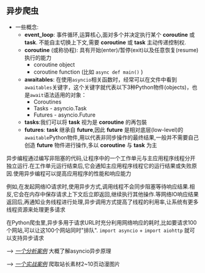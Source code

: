 ## 异步爬虫

- 一些概念:
    - __event_loop__: 事件循环,运算核心,面对多个并决定执行某个 __coroutine__ 或 __task__.
    不能自主切换上下文,需要 __coroutine__ 或 __task__ 主动传递控制权.
    - __coroutine__ (或称协程): 具有开始(enter)/暂停(exit)以及任意恢复(resume)执行的能力
        - coroutine object
        - coroutine function (比如 `async def main()` )
    - __awaitables__: 在使用`asyncio`相关函数时，经常可以在文件中看到`awaitables`关键字，这个关键字就代表以下3种Python物件(objects)，也是`await`语法适用的对象：
        - Coroutines
        - Tasks - asyncio.Task
        - Futures - asyncio.Future
    - __tasks__:我们可以将 __task__ 视为是 __coroutine__ 的再包裝
    - __futures__: __task__ 继承自 __future__,因此 __future__ 是相对底层(low-level)的`awaitable`Python物件,用以代表非同步操作的最终结果,一般并不需要自己创造 __future__ 物件进行操作,多以 __coroutine__ 与 __task__ 为主

异步编程通过编写非阻塞的代码,让程序中的一个工作单元与主应用程序线程分开独立运行.在工作单元运行结束后,它会通知主应用程序线程它的运行结果或失败原因.使用异步编程可以提高应用程序的性能和响应能力

例如,在发起网络IO请求时,使用异步方式,调用线程不会同步阻塞等待响应结果.相反,它会在内存中保存请求上下文后立即返回,继续执行其他操作.等网络IO响应结果返回后,再通知业务线程进行处理,异步调用方式提高了线程的利用率,让系统有更多线程资源来处理更多请求

在Python爬虫里,异步多用于请求URL时充分利用网络响应的耗时,比如要请求100个网站,可以让这100个网站同时"排队". `import asyncio` + `import aiohttp` 就可以支持异步请求

--> *[一个分析案例](https://github.com/BY2095163684/WebSpider_Python/blob/main/Spider_asyncio/asyncio_basic.py)*
大概了解asyncio异步原理

--> *[一个实战案例](https://github.com/BY2095163684/WebSpider_Python/blob/main/Spider_asyncio/asyncio_test.py)*
爬取站长素材2~10页动漫图片